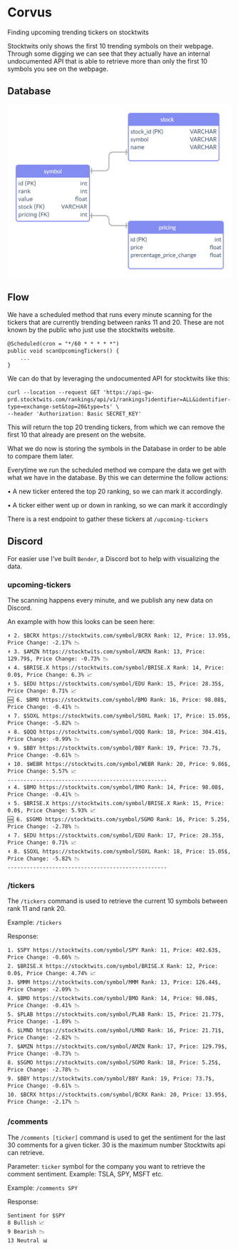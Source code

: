 # Corvus

Finding upcoming trending tickers on stocktwits

Stocktwits only shows the first 10 trending symbols on their webpage.
Through some digging we can see that they actually have an internal undocumented API that is able to retrieve more
than only the first 10 symbols you see on the webpage.

## Database

![](doc/images/database.png)

## Flow

We have a scheduled method that runs every minute scanning for the tickers that are currently trending between
ranks 11 and 20. These are not known by the public who just use the stocktwits website.

```
@Scheduled(cron = "*/60 * * * * *")
public void scanUpcomingTickers() {
    ...
}
```

We can do that by leveraging the undocumented API for stocktwits like this:

```
curl --location --request GET 'https://api-gw-prd.stocktwits.com/rankings/api/v1/rankings?identifier=ALL&identifier-type=exchange-set&top=20&type=ts' \
--header 'Authorization: Basic SECRET_KEY'
```

This will return the top 20 trending tickers, from which we can remove the first 10 that already are present on the website.

What we do now is storing the symbols in the Database in order to be able to compare them later.

Everytime we run the scheduled method we compare the data we get with what we have in the database. By this we can determine the follow actions:

• A new ticker entered the top 20 ranking, so we can mark it accordingly.

• A ticker either went up or down in ranking, so we can mark it accordingly

There is a rest endpoint to gather these tickers at `/upcoming-tickers`

## Discord

For easier use I've built `Bender`, a Discord bot to help with visualizing the data.

### upcoming-tickers

The scanning happens every  minute, and we publish any new data on Discord.

An example with how this looks can be seen here:

```
⬆️ 2. $BCRX https://stocktwits.com/symbol/BCRX Rank: 12, Price: 13.95$, Price Change: -2.17% 📉 
⬆️ 3. $AMZN https://stocktwits.com/symbol/AMZN Rank: 13, Price: 129.79$, Price Change: -0.73% 📉 
⬆️ 4. $BRISE.X https://stocktwits.com/symbol/BRISE.X Rank: 14, Price: 0.0$, Price Change: 6.3% 📈 
⬆️ 5. $EDU https://stocktwits.com/symbol/EDU Rank: 15, Price: 28.35$, Price Change: 0.71% 📈 
🆕 6. $BMO https://stocktwits.com/symbol/BMO Rank: 16, Price: 98.08$, Price Change: -0.41% 📉 
⬆️ 7. $SOXL https://stocktwits.com/symbol/SOXL Rank: 17, Price: 15.05$, Price Change: -5.82% 📉 
⬇️ 8. $QQQ https://stocktwits.com/symbol/QQQ Rank: 18, Price: 304.41$, Price Change: -0.99% 📉 
⬇️ 9. $BBY https://stocktwits.com/symbol/BBY Rank: 19, Price: 73.7$, Price Change: -0.61% 📉 
⬇️ 10. $WEBR https://stocktwits.com/symbol/WEBR Rank: 20, Price: 9.86$, Price Change: 5.57% 📈 
--------------------------------------------------
⬆️ 4. $BMO https://stocktwits.com/symbol/BMO Rank: 14, Price: 98.08$, Price Change: -0.41% 📉 
⬇️ 5. $BRISE.X https://stocktwits.com/symbol/BRISE.X Rank: 15, Price: 0.0$, Price Change: 5.93% 📈 
🆕 6. $SGMO https://stocktwits.com/symbol/SGMO Rank: 16, Price: 5.25$, Price Change: -2.78% 📉 
⬇️ 7. $EDU https://stocktwits.com/symbol/EDU Rank: 17, Price: 28.35$, Price Change: 0.71% 📈 
⬇️ 8. $SOXL https://stocktwits.com/symbol/SOXL Rank: 18, Price: 15.05$, Price Change: -5.82% 📉 
--------------------------------------------------
```

### /tickers

The `/tickers` command is used to retrieve the current 10 symbols between rank 11 and rank 20.

Example: `/tickers`

Response:

```
1. $SPY https://stocktwits.com/symbol/SPY Rank: 11, Price: 402.63$, Price Change: -0.66% 📉 
2. $BRISE.X https://stocktwits.com/symbol/BRISE.X Rank: 12, Price: 0.0$, Price Change: 4.74% 📈 
3. $MMM https://stocktwits.com/symbol/MMM Rank: 13, Price: 126.44$, Price Change: -2.09% 📉 
4. $BMO https://stocktwits.com/symbol/BMO Rank: 14, Price: 98.08$, Price Change: -0.41% 📉 
5. $PLAB https://stocktwits.com/symbol/PLAB Rank: 15, Price: 21.77$, Price Change: -1.89% 📉 
6. $LMND https://stocktwits.com/symbol/LMND Rank: 16, Price: 21.71$, Price Change: -2.82% 📉 
7. $AMZN https://stocktwits.com/symbol/AMZN Rank: 17, Price: 129.79$, Price Change: -0.73% 📉 
8. $SGMO https://stocktwits.com/symbol/SGMO Rank: 18, Price: 5.25$, Price Change: -2.78% 📉 
9. $BBY https://stocktwits.com/symbol/BBY Rank: 19, Price: 73.7$, Price Change: -0.61% 📉 
10. $BCRX https://stocktwits.com/symbol/BCRX Rank: 20, Price: 13.95$, Price Change: -2.17% 📉 

```

### /comments

The `/comments [ticker]` command is used to get the sentiment for the last 30 comments for a given ticker.
30 is the maximum number Stocktwits api can retrieve.

Parameter: `ticker` symbol for the company you want to retrieve the comment sentiment. Example: TSLA, SPY, MSFT etc.

Example: `/comments SPY`

Response:
```
Sentiment for $SPY
8 Bullish 📈 
9 Bearish 📉 
13 Neutral 📊
```
